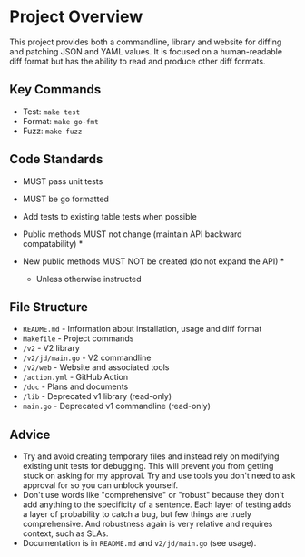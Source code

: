 # Project Overview

This project provides both a commandline, library and website for diffing and patching JSON and YAML values.
It is focused on a human-readable diff format but has the ability to read and produce other diff formats.

## Key Commands

- Test: `make test`
- Format: `make go-fmt`
- Fuzz: `make fuzz`

## Code Standards

- MUST pass unit tests
- MUST be go formatted
- Add tests to existing table tests when possible
- Public methods MUST not change (maintain API backward compatability) *
- New public methods MUST NOT be created (do not expand the API) *

  * Unless otherwise instructed

## File Structure

- `README.md` - Information about installation, usage and diff format
- `Makefile` - Project commands
- `/v2` - V2 library
- `/v2/jd/main.go` - V2 commandline
- `/v2/web` - Website and associated tools
- `/action.yml` - GitHub Action
- `/doc` - Plans and documents
- `/lib` - Deprecated v1 library (read-only)
- `main.go` - Deprecated v1 commandline (read-only)

## Advice

- Try and avoid creating temporary files and instead rely on modifying existing unit tests for debugging.
  This will prevent you from getting stuck on asking for my approval. Try and use tools you don't need
  to ask approval for so you can unblock yourself.
- Don't use words like "comprehensive" or "robust" because they don't add anything to the specificity of
  a sentence. Each layer of testing adds a layer of probability to catch a bug, but few things are truely
  comprehensive. And robustness again is very relative and requires context, such as SLAs.
- Documentation is in `README.md` and `v2/jd/main.go` (see usage).
